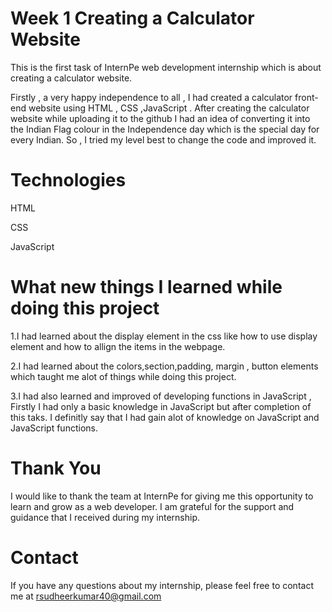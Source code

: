 # Week 1 Creating a Calculator Website
This is the first task of InternPe web development internship which is about creating a calculator website.

Firstly , a very happy independence to all , I had created a calculator front-end website using HTML , CSS ,JavaScript . After creating the calculator website while uploading it to the github I had an idea of converting it into the Indian Flag colour in the Independence day which is the special day for every Indian.
So , I tried my level best to change the code and improved it.  

# Technologies 
HTML

CSS

JavaScript

# What new things I learned while doing this project

1.I had learned about the display element in the css like how to use display element and how to allign the items in the webpage.

2.I had learned about the colors,section,padding, margin , button elements  which taught me alot of things while doing this project.

3.I had also learned and improved of developing functions in JavaScript , Firstly I had only a basic knowledge in JavaScript but after completion of this taks. I definitly say that I had gain alot of knowledge on JavaScript and JavaScript functions.

# Thank You
I would like to thank the team at InternPe for giving me this opportunity to learn and grow as a web developer. I am grateful for the support and guidance that I received during my internship.

# Contact
If you have any questions about my internship, please feel free to contact me at rsudheerkumar40@gmail.com



